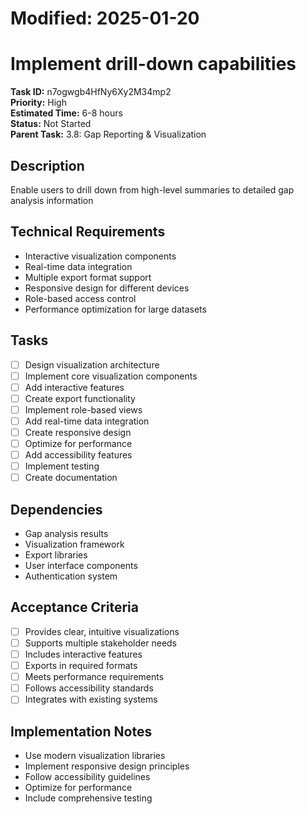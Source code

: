 # Modified: 2025-01-20

# Implement drill-down capabilities

**Task ID:** n7ogwgb4HfNy6Xy2M34mp2  
**Priority:** High  
**Estimated Time:** 6-8 hours  
**Status:** Not Started  
**Parent Task:** 3.8: Gap Reporting & Visualization

## Description
Enable users to drill down from high-level summaries to detailed gap analysis information

## Technical Requirements
- Interactive visualization components
- Real-time data integration
- Multiple export format support
- Responsive design for different devices
- Role-based access control
- Performance optimization for large datasets

## Tasks
- [ ] Design visualization architecture
- [ ] Implement core visualization components
- [ ] Add interactive features
- [ ] Create export functionality
- [ ] Implement role-based views
- [ ] Add real-time data integration
- [ ] Create responsive design
- [ ] Optimize for performance
- [ ] Add accessibility features
- [ ] Implement testing
- [ ] Create documentation

## Dependencies
- Gap analysis results
- Visualization framework
- Export libraries
- User interface components
- Authentication system

## Acceptance Criteria
- [ ] Provides clear, intuitive visualizations
- [ ] Supports multiple stakeholder needs
- [ ] Includes interactive features
- [ ] Exports in required formats
- [ ] Meets performance requirements
- [ ] Follows accessibility standards
- [ ] Integrates with existing systems

## Implementation Notes
- Use modern visualization libraries
- Implement responsive design principles
- Follow accessibility guidelines
- Optimize for performance
- Include comprehensive testing
